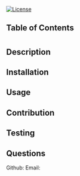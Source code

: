 [![License](https://img.shields.io/badge/License-Boost%201.0-lightblue.svg)](https://www.boost.org/LICENSE_1_0.txt)
## Table of Contents

#

## Description


## Installation


## Usage

## Contribution

## Testing

## Questions
Github: 
Email: 